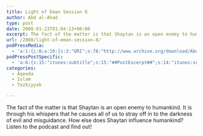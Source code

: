 ```yaml
---
title: Light of Eman Session 8
author: Abd al-Ahad
type: post
date: 2008-01-23T01:04:13+00:00
excerpt: The fact of the matter is that Shaytan is an open enemy to humankind. It is through his whispers that he causes all of us to stray off in to the darkness of evil and misguidance. How else does Shaytan influence humankind? Listen to the podcast and find out!
url: /2008/light-of-eman-session-8/
podPressMedia:
  - 'a:1:{i:0;a:10:{s:3:"URI";s:78:"http://www.archive.org/download/Abdul-AhadLightofEmanSession8/loesession08.mp3";s:5:"title";s:0:"";s:4:"type";s:9:"audio_mp3";s:4:"size";s:7:"8566724";s:8:"duration";s:5:"35:42";s:12:"previewImage";s:80:"http://www.ilmfruits.com/wp-content/plugins/podpress//images/vpreview_center.png";s:10:"dimensionW";s:3:"320";s:10:"dimensionH";s:3:"240";s:3:"rss";s:2:"on";s:4:"atom";s:2:"on";}}'
podPressPostSpecific:
  - 'a:6:{s:15:"itunes:subtitle";s:15:"##PostExcerpt##";s:14:"itunes:summary";s:15:"##PostExcerpt##";s:15:"itunes:keywords";s:17:"##WordPressCats##";s:13:"itunes:author";s:10:"##Global##";s:15:"itunes:explicit";s:2:"No";s:12:"itunes:block";s:2:"No";}'
categories:
  - Aqeeda
  - Islam
  - Tazkiyyah

---
```

The fact of the matter is that Shaytan is an open enemy to humankind. It is through his whispers that he causes all of us to stray off in to the darkness of evil and misguidance. How else does Shaytan influence humankind? Listen to the podcast and find out!